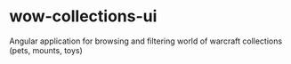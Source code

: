 # wow-collections-ui

Angular application for browsing and filtering world of warcraft collections (pets, mounts, toys)
